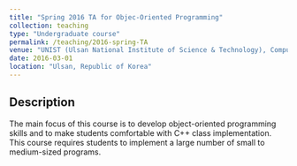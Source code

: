```yaml
---
title: "Spring 2016 TA for Objec-Oriented Programming"
collection: teaching
type: "Undergraduate course"
permalink: /teaching/2016-spring-TA
venue: "UNIST (Ulsan National Institute of Science & Technology), Computer Science and Engineering"
date: 2016-03-01
location: "Ulsan, Republic of Korea"
---
```


## Description
The main focus of this course is to develop object-oriented programming skills and to make students comfortable with C++ class implementation. This course requires students to implement a large number of small to medium-sized programs.
